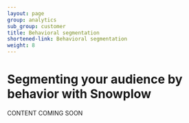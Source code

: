 ```yaml
---
layout: page
group: analytics
sub_group: customer
title: Behavioral segmentation
shortened-link: Behavioral segmentation
weight: 8
---
```


# Segmenting your audience by behavior with Snowplow

CONTENT COMING SOON
